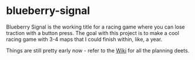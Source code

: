 # blueberry-signal
Blueberry Signal is the working title for a racing game where you can lose traction with a button press. The goal with this project is to make a cool racing game with 3-4 maps that I could finish within, like, a year.

Things are still pretty early now - refer to the [Wiki](https://github.com/TobastinWasTaken/blueberry-signal/wiki) for all the planning deets.
